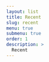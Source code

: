 ```yaml
---
layout: list
title: Recent
slug: recent
menu: true
submenu: true
order: 1
description: >
  Recent
---
```

